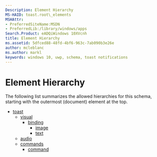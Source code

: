 ```yaml
---
Description: Element Hierarchy
MS-HAID: toast.root\_elements
MSHAttr:
- PreferredSiteName:MSDN
- PreferredLib:/library/windows/apps
Search.Product: eADQiWindows 10XVcnh
title: Element Hierarchy
ms.assetid: 5dfced88-48fd-4bf6-963c-7ab090b3e26e
author: mcleblanc
ms.author: markl
keywords: windows 10, uwp, schema, toast notifications
---
```


# Element Hierarchy




The following list summarizes the allowed hierarchies for this schema, starting with the outermost (document) element at the top.

-   [toast](element-toast.md)
    -   [visual](element-visual.md)
        -   [binding](element-binding.md)
            -   [image](element-image.md)
            -   [text](element-text.md)
    -   [audio](element-audio.md)
    -   [commands](element-commands.md)
        -   [command](element-command.md)

 

 



